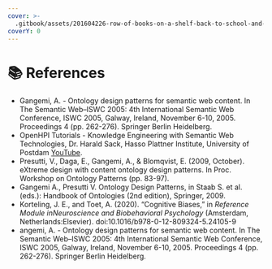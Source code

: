 ```yaml
---
cover: >-
  .gitbook/assets/201604226-row-of-books-on-a-shelf-back-to-school-and-education-learning-concept-generative-ai-content.webp
coverY: 0
---
```


# 📚 References

* Gangemi, A. - Ontology design patterns for semantic web content. In The Semantic Web–ISWC 2005: 4th International Semantic Web Conference, ISWC 2005, Galway, Ireland, November 6-10, 2005. Proceedings 4 (pp. 262-276). Springer Berlin Heidelberg.
* OpenHPI Tutorials - Knowledge Engineering with Semantic Web Technologies, Dr. Harald Sack, Hasso Plattner Institute, University of Postdam [YouTube](https://www.youtube.com/playlist?list=PLoOmvuyo5UAcBXlhTti7kzetSsi1PpJGR).
* Presutti, V., Daga, E., Gangemi, A., & Blomqvist, E. (2009, October). eXtreme design with content ontology design patterns. In Proc. Workshop on Ontology Patterns (pp. 83-97).
* Gangemi A., Presutti V. Ontology Design Patterns, in Staab S. et al. (eds.): Handbook of Ontologies (2nd edition), Springer, 2009.
* Korteling, J. E., and Toet, A. (2020). “Cognitive Biases,” in _Reference Module inNeuroscience and Biobehavioral Psychology_ (Amsterdam, Netherlands:Elsevier). doi:10.1016/b978-0-12-809324-5.24105-9
* angemi, A. - Ontology design patterns for semantic web content. In The Semantic Web–ISWC 2005: 4th International Semantic Web Conference, ISWC 2005, Galway, Ireland, November 6-10, 2005. Proceedings 4 (pp. 262-276). Springer Berlin Heidelberg.
